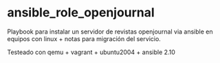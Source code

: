 # ansible_role_openjournal

Playbook para instalar un servidor de revistas openjournal via ansible en equipos con linux + notas para migración del servicio.

Testeado con qemu + vagrant + ubuntu2004 + ansible 2.10